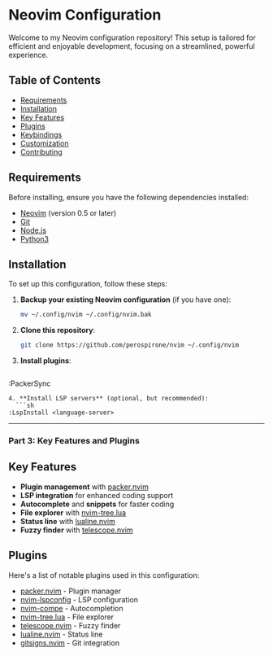 # Neovim Configuration

Welcome to my Neovim configuration repository! This setup is tailored for efficient and enjoyable development, focusing on a streamlined, powerful experience.

## Table of Contents

- [Requirements](#requirements)
- [Installation](#installation)
- [Key Features](#key-features)
- [Plugins](#plugins)
- [Keybindings](#keybindings)
- [Customization](#customization)
- [Contributing](#contributing)

## Requirements

Before installing, ensure you have the following dependencies installed:

- [Neovim](https://neovim.io/) (version 0.5 or later)
- [Git](https://git-scm.com/)
- [Node.js](https://nodejs.org/)
- [Python3](https://www.python.org/)

## Installation

To set up this configuration, follow these steps:

1. **Backup your existing Neovim configuration** (if you have one):
   ```sh
   mv ~/.config/nvim ~/.config/nvim.bak
   ```
2. **Clone this repository**:
    ```sh
    git clone https://github.com/perospirone/nvim ~/.config/nvim
    ```
3. **Install plugins**:
    ```sh
  :PackerSync
  ```
4. **Install LSP servers** (optional, but recommended):
    ```sh
  :LspInstall <language-server>
  ```

---

### Part 3: Key Features and Plugins

## Key Features

- **Plugin management** with [packer.nvim](https://github.com/wbthomason/packer.nvim)
- **LSP integration** for enhanced coding support
- **Autocomplete** and **snippets** for faster coding
- **File explorer** with [nvim-tree.lua](https://github.com/kyazdani42/nvim-tree.lua)
- **Status line** with [lualine.nvim](https://github.com/hoob3rt/lualine.nvim)
- **Fuzzy finder** with [telescope.nvim](https://github.com/nvim-telescope/telescope.nvim)

## Plugins

Here's a list of notable plugins used in this configuration:

- [packer.nvim](https://github.com/wbthomason/packer.nvim) - Plugin manager
- [nvim-lspconfig](https://github.com/neovim/nvim-lspconfig) - LSP configuration
- [nvim-compe](https://github.com/hrsh7th/nvim-compe) - Autocompletion
- [nvim-tree.lua](https://github.com/kyazdani42/nvim-tree.lua) - File explorer
- [telescope.nvim](https://github.com/nvim-telescope/telescope.nvim) - Fuzzy finder
- [lualine.nvim](https://github.com/hoob3rt/lualine.nvim) - Status line
- [gitsigns.nvim](https://github.com/lewis6991/gitsigns.nvim) - Git integration
